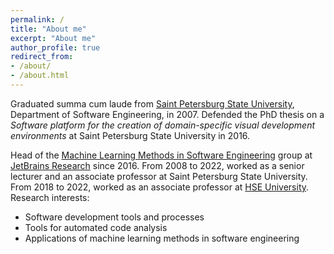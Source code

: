 ```yaml
---
permalink: /
title: "About me"
excerpt: "About me"
author_profile: true
redirect_from:
- /about/
- /about.html
---
```


Graduated summa cum laude from [Saint Petersburg State University](https://english.spbu.ru/), Department of Software Engineering, in 2007. Defended the PhD thesis on a _Software platform for the creation of domain-specific visual development environments_ at Saint Petersburg State University in 2016.

Head of the [Machine Learning Methods in Software Engineering](https://research.jetbrains.org/groups/ml_methods/) group at [JetBrains Research](https://research.jetbrains.org/) since 2016. From 2008 to 2022, worked as a senior lecturer and an associate professor at Saint Petersburg State University. From 2018 to 2022, worked as an associate professor at [HSE University](https://www.hse.ru/en/).
Research interests:
* Software development tools and processes
* Tools for automated code analysis
* Applications of machine learning methods in software engineering
